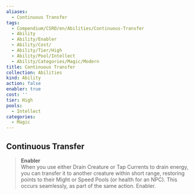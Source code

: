 ```yaml
---
aliases:
  - Continuous Transfer
tags:
  - Compendium/CSRD/en/Abilities/Continuous-Transfer
  - Ability
  - Ability/Enabler
  - Ability/Cost/
  - Ability/Tier/High
  - Ability/Pool/Intellect
  - Ability/Categories/Magic/Modern
title: Continuous Transfer
collection: Abilities
kind: Ability
action: false
enabler: true
cost: ''
tier: High
pools:
  - Intellect
categories:
  - Magic
---
```

## Continuous Transfer
>**Enabler**  
When you use either Drain Creature or Tap Currents to drain energy, you can transfer it to another creature within short range, restoring points to their Might or Speed Pools (or health for an NPC). This occurs seamlessly, as part of the same action. Enabler.






